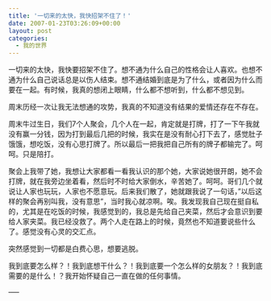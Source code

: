 ```yaml
---
title: '一切来的太快，我快招架不住了！'
date: 2007-01-23T03:26:09+00:00
layout: post
categories:
  - 我的世界
---
```

一切来的太快，我快要招架不住了。想不通为什么自己的性格会让人喜欢。也想不通为什么自己说话总是以伤人结束。想不通结婚到底是为了什么，或者因为什么而要在一起。有时候，我真的想闭上眼睛，什么都不想听到，什么都不想见到。

周末历经一次让我无法想通的攻势，我真的不知道没有结果的爱情还存在不存在。

周末牛过生日，我们7个人聚会，几个人在一起，肯定就是打牌，打了一下午我就没有赢一分钱，因为打到最后几把的时候，我实在是没有耐心打下去了，感觉肚子饿饿，想吃饭，没有心思打牌了。所以最后一把我把自己所有的牌子都输完了。呵呵。只是陪打。
<!--more-->
聚会上我带了她，我想让大家都看一看我认识的那个她，大家说她很开朗，她不会打牌，就在我旁边坐着看，然后时不时给大家倒水，辛苦她了。呵呵。哥们几个就说让人家也玩玩，人家也不愿意玩。后来我们散了，她就跟我说了一句话，”以后这样的聚会再别叫我，没有意思”，当时我心就凉啊。唉。我发现我自己现在挺自私的，尤其是在吃饭的时候，我感觉到的，我总是先给自己夹菜，然后才会意识到要给人家夹菜。我已经没救了。两个人走在路上的时候，竟然也不知道要说些什么了。感觉没有心灵的交汇点。

突然感觉到一切都是白费心思，想要逃脱。

我到底要怎么样？！我到底想干什么？！我到底要一个怎么样的女朋友？！我到底需要的是什么！？我开始怀疑自己一直在做的任何事情。

—–
